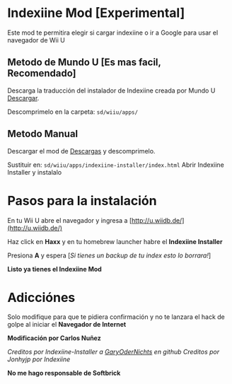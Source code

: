# Indexiine Mod [Experimental]
Este mod te permitira elegir si cargar indexiine o ir a Google para usar el navegador de Wii U

## Metodo de Mundo U [Es mas facil, Recomendado]
Descarga la traducción del instalador de Indexiine creada por Mundo U [Descargar](https://mega.nz/file/Cz5xRbrZ#8cxx51UlARuy0J5fM1nTLabiaS1P9waoi-4zIAWwJKI).

Descomprimelo en la carpeta: `sd/wiiu/apps/`

## Metodo Manual

Descargar el mod de [Descargas](https://github.com/GaryOderNichts/indexiine-installer/releases) y descomprimelo.

Sustituir en: `sd/wiiu/apps/indexiine-installer/index.html`
Abrir Indexiine Installer y instalalo
# Pasos para la instalación
En tu Wii U abre el navegador y ingresa a [http://u.wiidb.de/](http://u.wiidb.de/)

Haz click en __Haxx__ y en tu homebrew launcher habre el **Indexiine Installer**

Presiona __A__ y espera             [_Si tienes un backup de tu index esto lo borrara!_]

__Listo ya tienes el Indexiine Mod__

# Adicciónes
Solo modifique para que te pidiera confirmación y no te lanzara el hack de golpe al iniciar el __Navegador de Internet__

__Modificación por Carlos Nuñez__

*Creditos por Indexiine-Installer a [GaryOderNichts](https://github.com/GaryOderNichts) en github*
*Creditos por Jonhyjp por Indexiine*

__No me hago responsable de Softbrick__
